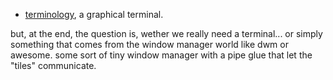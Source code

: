 - [terminology](http://www.enlightenment.org/p.php?p=about/terminology&l=en), a graphical terminal.

but, at the end, the question is, wether we really need a terminal... or simply something that comes from the window manager world like dwm or awesome. some sort of tiny window manager with a pipe glue that let the "tiles" communicate.
